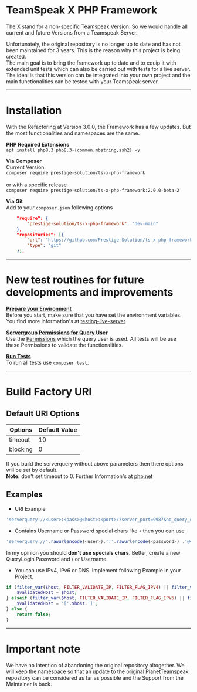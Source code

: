 # TeamSpeak X PHP Framework

The X stand for a non-specific Teamspeak Version. So we would handle all current and future Versions from a Teamspeak Server.

Unfortunately, the original repository is no longer up to date and has not been maintained for 3 years. This is the reason why this project is being created.<br>
The main goal is to bring the framework up to date and to equip it with extended unit tests which can also be carried out with tests for a live server.<br>
The ideal is that this version can be integrated into your own project and the main functionalities can be tested with your Teamspeak server.

---

# Installation
With the Refactoring at Version 3.0.0, the Framework has a few updates. But the most functionalities and namespaces are the same. 

**PHP Required Extensions**<br>
``apt install php8.3 php8.3-{common,mbstring,ssh2} -y``

**Via Composer**<br>
Current Version:<br>
``composer require prestige-solution/ts-x-php-framework``<br><br>
or with a specific release<br> 
``composer require prestige-solution/ts-x-php-framework:2.0.0-beta-2``

**Via Git**<br>
Add to your ``composer.json`` following options
```json
    "require": {
        "prestige-solution/ts-x-php-framework": "dev-main"
    },
    "repositories": [{
        "url": "https://github.com/Prestige-Solution/ts-x-php-framework.git",
        "type": "git"
    }],
```

---

# New test routines for future developments and improvements 
**<u>Prepare your Environment</u>**<br>
Before you start, make sure that you have set the environment variables. You find more information's at [testing-live-server](doc/testing-live-server.md)

**<u>Servergroup Permissions for Query User</u>**<br>
Use the [Permissions](doc/query_user_servergroup_export.csv) which the query user is used. All tests will be use these Permissions to validate the functionalities.

**<u>Run Tests</u>**<br>
To run all tests use `composer test`. <br>

--- 

# Build Factory URI
## Default URI Options
| Options  | Default Value |
|----------|---------------|
| timeout  | 10            |
| blocking | 0             |

If you build the serverquery without above parameters then there options will be set by default.<br>
**Note:** don't set timeout to 0. Further Information's at [php.net](https://www.php.net/manual/de/function.stream-select.php)

## Examples
- URI Example
```php
'serverquery://<user>:<pass>@<host>:<port>/?server_port=9987&no_query_clients=0&blocking=0&timeout=30&nickname=<bot_name>'
```

- Contains Username or Password special chars like ``+`` then you can use
```php
'serverquery://'.rawurlencode(<user>).':'.rawurlencode(<password>) .'@<host>:<port>/?server_port=9987&no_query_clients=0&blocking=0&timeout=30'
```
In my opinion you should **don't use specials chars**. Better, create a new QueryLogin Password and / or Username.

- You can use IPv4, IPv6 or DNS. Implement following Example in your Project.
```php
if (filter_var($host, FILTER_VALIDATE_IP, FILTER_FLAG_IPV4) || filter_var(gethostbyname($host), FILTER_VALIDATE_IP, FILTER_FLAG_IPV4)) {
    $validatedHost = $host;
} elseif (filter_var($host, FILTER_VALIDATE_IP, FILTER_FLAG_IPV6) || filter_var(gethostbyname($host), FILTER_VALIDATE_IP, FILTER_FLAG_IPV6)) {
    $validatedHost = '['.$host.']';
} else {
    return false;
}
```

---

# Important note
We have no intention of abandoning the original repository altogether. We will keep the namespace so that an update to the original PlanetTeamspeak repository can be considered as far as possible and the Support from the Maintainer is back.
